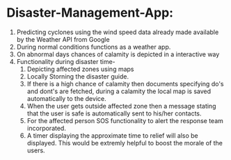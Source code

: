 # Disaster-Management-App:
1. Predicting cyclones using the wind speed data already made available by the Weather API from Google
2. During normal conditions functions as a weather app. 
3. On abnormal days chances of calamity is depicted in a interactive way
4. Functionality during disaster time-
     1. Depicting affected zones using maps
     2. Locally Storning the disaster guide. 
     3. If there is a  high chance of calamity then documents specifying do's and dont's are fetched, during a calamity  the local map is saved automatically to the device. 
     4. When the user gets outside affected zone then a message stating that the user is safe is automatically sent to his/her contacts.
     5. For the affected person SOS functionality to alert the response team incorporated.
     6. A timer displaying the approximate time to relief will also be displayed. This would be extremly helpful to boost the morale of the users.
